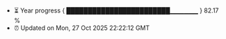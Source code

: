- ⏳ Year progress { ████████████████████████▁▁▁▁▁▁ } 82.17 %
- ⏰ Updated on Mon, 27 Oct 2025 22:22:12 GMT

